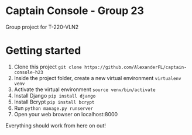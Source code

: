 # Captain Console - Group 23
Group project for T-220-VLN2

# Getting started
1. Clone this project `git clone https://github.com/AlexanderFL/captain-console-h23`
2. Inside the project folder, create a new virtual environment `virtualenv venv`
3. Activate the virtual environment `source venv/bin/activate`
4. Install Django `pip install django`
5. Install Bcrypt `pip install bcrypt`
6. Run `python manage.py runserver`
7. Open your web browser on localhost:8000

Everything should work from here on out!
